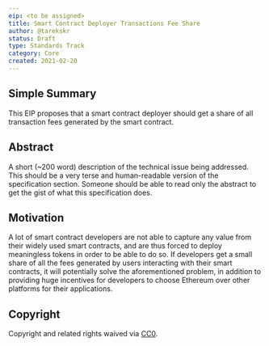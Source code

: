 ```yaml
---
eip: <to be assigned>
title: Smart Contract Deployer Transactions Fee Share
author: @tarekskr
status: Draft
type: Standards Track
category: Core
created: 2021-02-20
---
```


## Simple Summary
This EIP proposes that a smart contract deployer should get a share of all transaction fees generated by the smart contract.

## Abstract
A short (~200 word) description of the technical issue being addressed. This should be a very terse and human-readable version of the specification section. Someone should be able to read only the abstract to get the gist of what this specification does.

## Motivation
A lot of smart contract developers are not able to capture any value from their widely used smart contracts, and are thus forced to deploy meaningless tokens in order to be able to do so. If developers get a small share of all the fees generated by users interacting with their smart contracts, it will potentially solve the aforementioned problem, in addition to providing huge incentives for developers to choose Ethereum over other platforms for their applications.

## Copyright
Copyright and related rights waived via [CC0](https://creativecommons.org/publicdomain/zero/1.0/).
